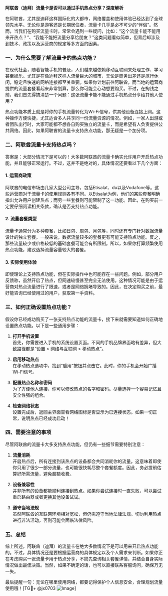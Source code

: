 **阿联酋（迪拜）流量卡是否可以通过手机热点分享？深度解析**

在阿联酋，尤其是迪拜这样国际化的大都市，网络覆盖和使用体验已经达到了全球领先水平。无论你是游客还是长期居住者，流量卡几乎是必不可少的“伴侣”。然而，当我们在购买流量卡时，常常会遇到一些疑问，比如：“这个流量卡能不能用来开热点？”、“我能不能把流量分享给朋友？”这类问题看似简单，但背后却涉及到技术、政策以及运营商的规定等多方面的因素。

### 一、为什么需要了解流量卡的热点功能？

在现代社会，随着智能手机的普及，人们越来越依赖移动互联网来处理工作、学习甚至娱乐。尤其是在像迪拜这样人流量巨大的城市，无论是商务出差还是旅行休闲，稳定且快速的网络连接都至关重要。如果你计划前往阿联酋，而当地的运营商提供的流量套餐看起来非常划算，那么你可能会心动想要购买。不过，在掏钱之前，我们首先得搞清楚一个问题：这张流量卡能不能通过手机热点分享给其他人使用？

热点功能本质上就是将你的手机流量转化为Wi-Fi信号，供其他设备连接上网。这种操作方便快捷，尤其适合多人共享同一份流量资源的情况。例如，一家人出游或者团队出行时，大家可能都不想各自购买独立的流量卡，而是希望有人负责提供公共网络。因此，如果阿联酋的流量卡支持热点功能，那无疑是一个加分项。

### 二、阿联酋流量卡支持热点吗？

答案是：大部分情况下是可以的！大多数阿联酋的流量卡确实允许用户开启热点功能，并且能够正常运行。不过，这并不是绝对的，具体情况还要看以下几个方面：

#### 1. **运营商政策**
阿联酋的电信市场由几家大型公司主导，包括Etisalat、du以及Vodafone等。这些运营商对于流量卡的使用规则各有不同。以Etisalat为例，他们的某些套餐明确指出允许用户创建热点；而另一些套餐则可能限制了这一功能。因此，在购买前一定要仔细阅读相关条款，确认是否支持热点功能。

#### 2. **流量套餐类型**
流量卡通常分为多种套餐，比如日包、周包、月包等，同时还有专门针对数据流量设计的独立套餐。一般来说，数据流量较多的套餐更有可能支持热点功能。反之，那些流量较少或价格较低的基础套餐可能会有所限制。所以，如果你打算频繁使用热点功能，建议选择流量容量较大的套餐。

#### 3. **实际使用体验**
即使理论上支持热点功能，但在实际操作中也可能存在一些问题。例如，部分用户反馈称，虽然开启了热点，但网速较慢甚至完全无法使用。这种情况可能是由于运营商对热点流量进行了限速，或者是网络拥堵导致的。因此，在决定购买之前，最好能咨询已经使用过的用户，获取第一手资料。

### 三、如何正确设置热点功能？

假设你已经成功购买了一张支持热点功能的流量卡，接下来就需要知道如何正确地设置热点功能。以下是一些通用步骤：

1. **打开手机设置**  
   首先，你需要进入手机的系统设置页面。不同的手机品牌界面略有差异，但大致路径都是“设置 > 网络与互联网 > 移动热点”。

2. **启用移动热点**  
   在移动热点选项中，找到“启用”按钮并点击它。此时，你的手机会开始广播Wi-Fi信号。

3. **配置热点名称和密码**  
   为了方便他人连接，你可以修改热点的名字和密码。尽量选择一个容易记忆且安全性强的组合。

4. **检查网络状态**  
   设置完成后，返回主界面查看网络图标是否显示为已连接状态。如果一切正常，说明热点已经成功启动！

### 四、需要注意的事项

尽管阿联酋的流量卡大多支持热点功能，但仍有一些细节需要特别注意：

1. **流量消耗**  
   开启热点后，所有连接到该热点的设备都会共同消耗你的流量。这意味着即使你只用了很少一部分流量，也可能很快耗尽整个套餐额度。因此，务必提前估算好所需流量，避免超额收费。

2. **设备兼容性**  
   并非所有的设备都能顺利连接到热点。如果你尝试连接时一直失败，可以尝试重启路由器或者更换其他设备试试。

3. **遵守当地法规**  
   虽然阿联酋的互联网环境相对宽松，但仍需遵守当地法律法规。切勿利用热点进行非法活动，否则可能会面临法律风险。

### 五、总结

综上所述，阿联酋（迪拜）的流量卡在绝大多数情况下是可以用来开启热点功能的。不过，具体情况还是要根据运营商的具体规定以及个人需求来判断。如果你正在考虑购买一张流量卡用于热点分享，不妨先查询相关套餐详情，并结合自身实际情况做出最佳决策。当然，如果不确定的话，也可以直接联系客服询问，确保万无一失。

最后提醒一句：无论在哪里使用网络，都要记得保护个人信息安全，合理规划流量使用哦！[TG💪+ @jx0703 ![Image](https://github.com/user-attachments/assets/dbca1d08-cadb-493c-b0ec-ad6f7a83f270)]
